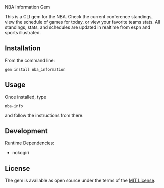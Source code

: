 NBA Information Gem

This is a CLI gem for the NBA. Check the current conference standings, view the schedule of games for today,
or view your favorite teams stats. All standings, stats, and schedules are updated in realtime from espn and sports illustrated.

## Installation
From the command line:
<pre><code>gem install nba_information</code></pre>

## Usage

Once installed, type
<pre><code>nba-info</code></pre>
and follow the instructions from there.

## Development

Runtime Dependencies:
  - nokogiri

## License

The gem is available as open source under the terms of the [MIT License](https://opensource.org/licenses/MIT).
